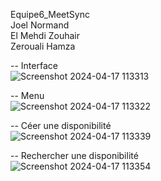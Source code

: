Equipe6_MeetSync </br>
Joel Normand </br>
El Mehdi Zouhair</br>
Zerouali Hamza </br>

-- Interface </br>
![Screenshot 2024-04-17 113313](https://github.com/HaZy009/equipe6_MeetSync/assets/131053615/e83e8b8d-a7a1-417c-9742-8db09171c243)

-- Menu </br>
![Screenshot 2024-04-17 113322](https://github.com/HaZy009/equipe6_MeetSync/assets/131053615/72550a47-fbd1-4aec-af6f-577b4cfe4899)

-- Céer une disponibilité </br>
![Screenshot 2024-04-17 113339](https://github.com/HaZy009/equipe6_MeetSync/assets/131053615/ae172fad-2129-4c43-a203-456773feb9a9)

-- Rechercher une disponibilité </br>
![Screenshot 2024-04-17 113354](https://github.com/HaZy009/equipe6_MeetSync/assets/131053615/52d978cb-078e-419e-859a-997f2e4c692c)

